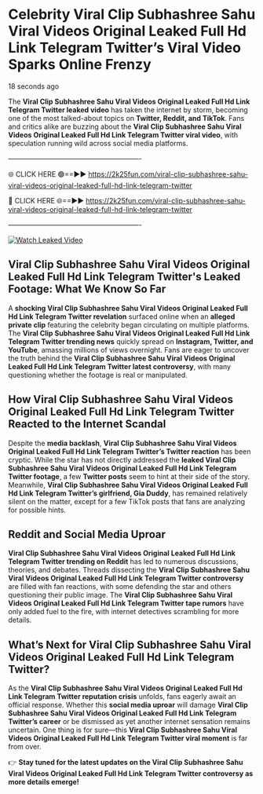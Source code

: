 # Celebrity Viral Clip Subhashree Sahu Viral Videos Original Leaked Full Hd Link Telegram Twitter’s Viral Video Sparks Online Frenzy

18 seconds ago

The **Viral Clip Subhashree Sahu Viral Videos Original Leaked Full Hd Link Telegram Twitter leaked video** has taken the internet by storm, becoming one of the most talked-about topics on **Twitter, Reddit, and TikTok**. Fans and critics alike are buzzing about the **Viral Clip Subhashree Sahu Viral Videos Original Leaked Full Hd Link Telegram Twitter viral video**, with speculation running wild across social media platforms.

———————————————————-

🌐 CLICK HERE 🟢==►► https://2k25fun.com/viral-clip-subhashree-sahu-viral-videos-original-leaked-full-hd-link-telegram-twitter

🔴 CLICK HERE 🌐==►► https://2k25fun.com/viral-clip-subhashree-sahu-viral-videos-original-leaked-full-hd-link-telegram-twitter

———————————————————-

[![Watch Leaked Video](https://miro.medium.com/v2/resize:fit:828/format:webp/1*cilzJN44JGOrTw9NJCrNHA.gif "Watch Leaked Video")](https://2k25fun.com/viral-clip-subhashree-sahu-viral-videos-original-leaked-full-hd-link-telegram-twitter)

## **Viral Clip Subhashree Sahu Viral Videos Original Leaked Full Hd Link Telegram Twitter's Leaked Footage: What We Know So Far**  
A **shocking Viral Clip Subhashree Sahu Viral Videos Original Leaked Full Hd Link Telegram Twitter revelation** surfaced online when an **alleged private clip** featuring the celebrity began circulating on multiple platforms. The **Viral Clip Subhashree Sahu Viral Videos Original Leaked Full Hd Link Telegram Twitter trending news** quickly spread on **Instagram, Twitter, and YouTube**, amassing millions of views overnight. Fans are eager to uncover the truth behind the **Viral Clip Subhashree Sahu Viral Videos Original Leaked Full Hd Link Telegram Twitter latest controversy**, with many questioning whether the footage is real or manipulated.  

## **How Viral Clip Subhashree Sahu Viral Videos Original Leaked Full Hd Link Telegram Twitter Reacted to the Internet Scandal**  
Despite the **media backlash**, **Viral Clip Subhashree Sahu Viral Videos Original Leaked Full Hd Link Telegram Twitter’s Twitter reaction** has been cryptic. While the star has not directly addressed the **leaked Viral Clip Subhashree Sahu Viral Videos Original Leaked Full Hd Link Telegram Twitter footage**, a few **Twitter posts** seem to hint at their side of the story. Meanwhile, **Viral Clip Subhashree Sahu Viral Videos Original Leaked Full Hd Link Telegram Twitter’s girlfriend, Gia Duddy**, has remained relatively silent on the matter, except for a few TikTok posts that fans are analyzing for possible hints.  

## **Reddit and Social Media Uproar**  
**Viral Clip Subhashree Sahu Viral Videos Original Leaked Full Hd Link Telegram Twitter trending on Reddit** has led to numerous discussions, theories, and debates. Threads dissecting the **Viral Clip Subhashree Sahu Viral Videos Original Leaked Full Hd Link Telegram Twitter controversy** are filled with fan reactions, with some defending the star and others questioning their public image. The **Viral Clip Subhashree Sahu Viral Videos Original Leaked Full Hd Link Telegram Twitter tape rumors** have only added fuel to the fire, with internet detectives scrambling for more details.  

## **What’s Next for Viral Clip Subhashree Sahu Viral Videos Original Leaked Full Hd Link Telegram Twitter?**  
As the **Viral Clip Subhashree Sahu Viral Videos Original Leaked Full Hd Link Telegram Twitter reputation crisis** unfolds, fans eagerly await an official response. Whether this **social media uproar** will damage **Viral Clip Subhashree Sahu Viral Videos Original Leaked Full Hd Link Telegram Twitter’s career** or be dismissed as yet another internet sensation remains uncertain. One thing is for sure—this **Viral Clip Subhashree Sahu Viral Videos Original Leaked Full Hd Link Telegram Twitter viral moment** is far from over.  

👉 **Stay tuned for the latest updates on the Viral Clip Subhashree Sahu Viral Videos Original Leaked Full Hd Link Telegram Twitter controversy as more details emerge!**  